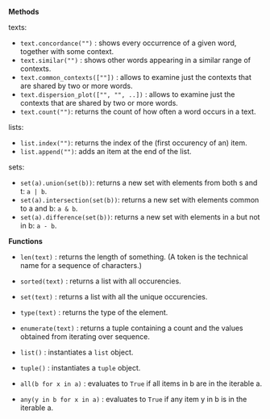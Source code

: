 **Methods**

texts:
* `text.concordance("")` :        shows every occurrence of a given word, together with some context.
* `text.similar("")` :            shows other words appearing in a similar range of contexts.
* `text.common_contexts([""])` :  allows to examine just the contexts that are shared by two or more words.
* `text.dispersion_plot(["", "", ..])` :  allows to examine just the contexts that are shared by two or more words.
* `text.count("")`:               returns the count of how often a word occurs in a text.

lists:
* `list.index("")`:               returns the index of the (first occurency of an) item.
* `list.append("")`:              adds an item at the end of the list.

sets:
* `set(a).union(set(b))`:         returns a new set with elements from both s and t: `a | b`.
* `set(a).intersection(set(b))`:  returns a new set with elements common to a and b: `a & b`.
* `set(a).difference(set(b))`:    returns a new set with elements in a but not in b: `a - b`.

**Functions**

* `len(text)` :                   returns the length of something. (A token is the technical name for a sequence of characters.)
* `sorted(text)` :                returns a list with all occurencies.
* `set(text)` :                   returns a list with all the unique occurencies.
* `type(text)` :                  returns the type of the element.
* `enumerate(text)` :             returns a tuple containing a count and the values obtained from iterating over sequence.

* `list()` :                      instantiates a `list` object.
* `tuple()` :                     instantiates a `tuple` object.

* `all(b for x in a)` :           evaluates to `True` if all items in b are in the iterable a.
* `any(y in b for x in a)` :      evaluates to `True` if any item y in b is in the iterable a.
